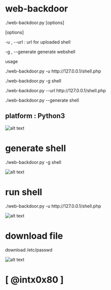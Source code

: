 # web-backdoor


<p>  ./web-backdoor.py  [options]

[options]

<p> -u    ,   --url   :         url for uploaded shell
<p>  -g    , --generate          generate webshell


 usage                                          
<p>  ./web-backdoor.py  -u http://127.0.0.1/shell.php
<p>  ./web-backdoor.py  -g shell
<p>  ./web-backdoor.py  --url http://127.0.0.1/shell.php
<p>  ./web-backdoor.py  --generate shell

 <h2> platform : Python3</h2>

![alt text](https://github.com/cyberheartmi9/web-backdoor/blob/master/screenshoot/WWWEB.PNG)

# generate shell
<p>  ./web-backdoor.py -g shell

![alt text](https://github.com/cyberheartmi9/web-backdoor/blob/master/screenshoot/WWWEB31.PNG)

# run shell 

<p>  ./web-backdoor.py  -u http://127.0.0.1/shell.php

![alt text](https://github.com/cyberheartmi9/web-backdoor/blob/master/screenshoot/WWWEB32.PNG)

# download file
<p> download /etc/passwd

![alt text](https://github.com/cyberheartmi9/web-backdoor/blob/master/screenshoot/WWWEB33.PNG)


                                                                  
                                           
<h1> [ @intx0x80 ]


